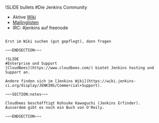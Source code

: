 !SLIDE bullets
#Die Jenkins Community
* Aktive [Wiki](https://wiki.jenkins-ci.org/display/JENKINS/Home)
* [Mailinglisten](https://jenkins-ci.org/content/mailing-lists/)
* IRC: #jenkins auf freenode

~~~SECTION:notes~~~

Erst im Wiki suchen (gut gepflegt), dann fragen

~~~ENDSECTION~~~

!SLIDE
#Enterprise und Support
[CloudBees](https://www.cloudbees.com/) bietet Jenkins hosting und Support an.

Andere finden sich im [Jenkins Wiki](https://wiki.jenkins-ci.org/display/JENKINS/Commercial+Support).

~~~SECTION:notes~~~

Cloudbees beschäfftigt Kohsuke Kawaguchi (Jenkins Erfinder).
Ausserdem gibt es noch ein Buch von O'Reily.

~~~ENDSECTION~~~

